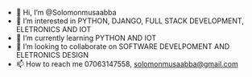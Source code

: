 - 👋 Hi, I’m @Solomonmusaabba
- 👀 I’m interested in PYTHON, DJANGO, FULL STACK DEVELOPMENT, ELETRONICS AND IOT
- 🌱 I’m currently learning PYTHON AND IOT
- 💞️ I’m looking to collaborate on SOFTWARE DEVELPOMENT AND ELETRONICS DESIGN 
- 📫 How to reach me 07063147558, solomonmusaabba@gmail.com

<!---
Solomonmusaabba/Solomonmusaabba is a ✨ special ✨ repository because its `README.md` (this file) appears on your GitHub profile.
You can click the Preview link to take a look at your changes.
--->
